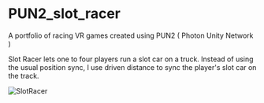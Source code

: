 # PUN2_slot_racer
A portfolio of racing VR games created using PUN2 ( Photon Unity Network )

Slot Racer lets one to four players run a slot car on a truck.
Instead of using the usual position sync, I use driven distance to sync the player's slot car on the track.

![SlotRacer](https://user-images.githubusercontent.com/62923803/103590269-bcd48180-4f30-11eb-9aad-3d1d0513fb07.png)
